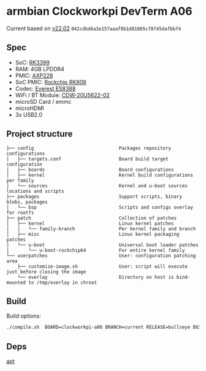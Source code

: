 # armbian Clockworkpi DevTerm A06

Current based on [v22.02](https://github.com/armbian/build/tree/042cdbd6a3e157aaaf8b1d81865c78f45dafbbf4) `042cdbd6a3e157aaaf8b1d81865c78f45dafbbf4`

## Spec

- SoC: [RK3399](https://www.rock-chips.com/a/en/products/RK33_Series/2016/0419/758.html)
- RAM: 4GB LPDDR4
- PMIC: [AXP228](http://www.x-powers.com/index.php/Info/product_detail/article_id/31)
- SoC PMIC: [Rockchip RK808](https://rockchip.fr/RK808%20datasheet%20V1.4.pdf)
- Codec: [Everest ES8388](http://www.everest-semi.com/pdf/ES8388%20DS.pdf)
- WiFi / BT Module: [CDW-20U5622-02](https://forum.armbian.com/applications/core/interface/file/attachment.php?id=8205&key=909d40f6587ada0294f3451d3858839b)
- microSD Card / emmc
- microHDMI
- 3x USB2.0

## Project structure

```text
├── config                               Packages repository configurations
│   ├── targets.conf                     Board build target configuration
│   ├── boards                           Board configurations
│   ├── kernel                           Kernel build configurations per family
│   └── sources                          Kernel and u-boot sources locations and scripts
├── packages                             Support scripts, binary blobs, packages
│   └── bsp                              Scripts and configs overlay for rootfs
├── patch                                Collection of patches
│   ├── kernel                           Linux kernel patches
|   |   └── family-branch                Per kernel family and branch
│   ├── misc                             Linux kernel packaging patches
│   └── u-boot                           Universal boot loader patches
|       └── u-boot-rockchip64            For entire kernel family
└── userpatches                          User: configuration patching area
    ├── customize-image.sh               User: script will execute just before closing the image
    └── overlay                          Directory on host is bind-mounted to /tmp/overlay in chroot
```

## Build

Build options:

```bash
./compile.sh  BOARD=clockworkpi-a06 BRANCH=current RELEASE=bullseye BUILD_MINIMAL=no BUILD_DESKTOP=yes KERNEL_ONLY=no KERNEL_CONFIGURE=no DESKTOP_ENVIRONMENT=xfce DESKTOP_ENVIRONMENT_CONFIG_NAME=config_base DESKTOP_APPGROUPS_SELECTED="browsers chat desktop_tools editors internet multimedia office programming remote_desktop" COMPRESS_OUTPUTIMAGE=sha,gpg,img
```

## Deps

[apt](https://github.com/libreclockworkpi/packages)
